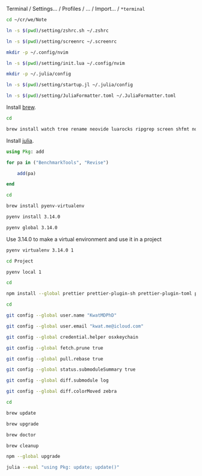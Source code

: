 Terminal / Settings... / Profiles / ... / Import... / `*terminal`

```bash
cd ~/cr/we/Note

ln -s $(pwd)/setting/zshrc.sh ~/.zshrc

ln -s $(pwd)/setting/screenrc ~/.screenrc

mkdir -p ~/.config/nvim

ln -s $(pwd)/setting/init.lua ~/.config/nvim

mkdir -p ~/.julia/config

ln -s $(pwd)/setting/startup.jl ~/.julia/config

ln -s $(pwd)/setting/JuliaFormatter.toml ~/.JuliaFormatter.toml
```

Install [brew](https://brew.sh).

```bash
cd

brew install watch tree rename neovide luarocks ripgrep screen shfmt node yarn imagemagick exiftool
```

Install [julia](https://julialang.org/install).

```julia
using Pkg: add

for pa in ("BenchmarkTools", "Revise")

    add(pa)

end
```

```bash
cd

brew install pyenv-virtualenv

pyenv install 3.14.0

pyenv global 3.14.0
```

Use 3.14.0 to make a virtual environment and use it in a project

```bash
pyenv virtualenv 3.14.0 1

cd Project

pyenv local 1
```

```bash
cd

npm install --global prettier prettier-plugin-sh prettier-plugin-toml prettier-plugin-tailwindcss @prettier/plugin-lua
```

```bash
cd

git config --global user.name "KwatMDPhD"

git config --global user.email "kwat.me@icloud.com"

git config --global credential.helper osxkeychain

git config --global fetch.prune true

git config --global pull.rebase true

git config --global status.submoduleSummary true

git config --global diff.submodule log

git config --global diff.colorMoved zebra
```

```bash
cd

brew update

brew upgrade

brew doctor

brew cleanup

npm --global upgrade

julia --eval "using Pkg: update; update()"
```
